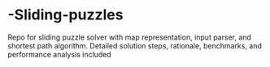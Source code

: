 # -Sliding-puzzles
Repo for sliding puzzle solver with map representation, input parser, and shortest path algorithm. Detailed solution steps, rationale, benchmarks, and performance analysis included
